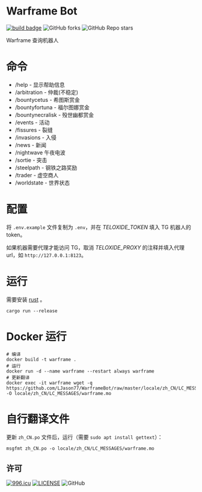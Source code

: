 # Warframe Bot

[![build badge](https://github.com/LJason77/WarframeBot/actions/workflows/rust.yml/badge.svg?branch=master)](https://github.com/LJason77/WarframeBot/actions/workflows/rust.yml)
![GitHub forks](https://img.shields.io/github/forks/LJason77/WarframeBot?style=social)
![GitHub Repo stars](https://img.shields.io/github/stars/LJason77/WarframeBot?style=social)

Warframe 查询机器人

# 命令

- /help - 显示帮助信息
- /arbitration - 仲裁(不稳定)
- /bountycetus - 希图斯赏金
- /bountyfortuna - 福尔图娜赏金
- /bountynecralisk - 殁世幽都赏金
- /events - 活动
- /fissures - 裂缝
- /invasions - 入侵
- /news - 新闻
- /nightwave 午夜电波
- /sortie - 突击
- /steelpath - 钢铁之路奖励
- /trader - 虚空商人
- /worldstate - 世界状态

# 配置

将 `.env.example` 文件复制为 `.env`，并在 _TELOXIDE_TOKEN_ 填入 TG 机器人的 token。

如果机器需要代理才能访问 TG，取消 _TELOXIDE_PROXY_ 的注释并填入代理 url，如 `http://127.0.0.1:8123`。

# 运行

需要安装 [rust](https://www.rust-lang.org/zh-CN/learn/get-started) 。

```shell
cargo run --release
```

# Docker 运行

```shell
# 编译
docker build -t warframe .
# 运行
docker run -d --name warframe --restart always warframe
# 更新翻译
docker exec -it warframe wget -q https://github.com/LJason77/WarframeBot/raw/master/locale/zh_CN/LC_MESSAGES/warframe.mo -O locale/zh_CN/LC_MESSAGES/warframe.mo
```

# 自行翻译文件

更新 `zh_CN.po` 文件后，运行（需要 `sudo apt install gettext`）：

```shell
msgfmt zh_CN.po -o locale/zh_CN/LC_MESSAGES/warframe.mo
```

## 许可

[![996.icu](https://img.shields.io/badge/link-996.icu-red.svg)](https://996.icu)
[![LICENSE](https://img.shields.io/badge/license-Anti%20996-blue.svg)](https://github.com/996icu/996.ICU/blob/master/LICENSE)
![GitHub](https://img.shields.io/github/license/LJason77/WarframeBot)
